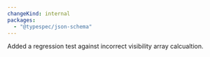 ```yaml
---
changeKind: internal
packages:
  - "@typespec/json-schema"
---
```


Added a regression test against incorrect visibility array calcualtion.